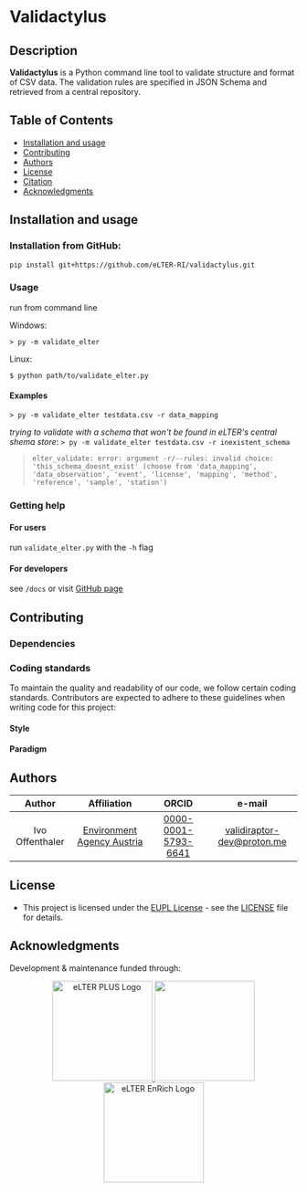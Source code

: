 
# Validactylus

## Description

**Validactylus** is a Python command line tool to validate structure and format
of CSV data. The validation rules are specified in JSON Schema and
retrieved from a central repository.

## Table of Contents

- [Installation and usage](#installation-and-usage)
  <!---   [Data standards](#data-standards)
  -   [File naming nomenclature](#file-naming-nomenclature)
  -   [Reproducibility](#reproducibility)
  -->
- [Contributing](#contributing)
- [Authors](#authors)
- [License](#license)
- [Citation](#citation)
- [Acknowledgments](#acknowledgments)

## Installation and usage

### Installation from GitHub:

```
pip install git+https://github.com/eLTER-RI/validactylus.git
```

### Usage

run from command line

Windows:
```
> py -m validate_elter
```

Linux:
```
$ python path/to/validate_elter.py
```


#### Examples
`> py -m validate_elter testdata.csv -r data_mapping`


*trying to validate with a schema that won't be found in eLTER's central
shema store*:
`> py -m validate_elter testdata.csv -r inexistent_schema`

> `elter_validate: error: argument -r/--rules: invalid choice: 'this_schema_doesnt_exist' (choose from 'data_mapping', 'data_observation', 'event', 'license', 'mapping', 'method', 'reference', 'sample', 'station')`


### Getting help

#### For users
run `validate_elter.py` with the `-h` flag

#### For developers
see `/docs` or visit [GitHub page](https://elter-ri.github.io/validactylus/)

## Contributing

### Dependencies


### Coding standards

To maintain the quality and readability of our code, we follow certain
coding standards. Contributors are expected to adhere to these
guidelines when writing code for this project:

#### Style


#### Paradigm


<!-- general advice for contributors, include in README ?
&#10;### Tools for enforcing style
&#10;-   R packages to support styling (and other code checks) are
    [`lintr`](https://lintr.r-lib.org/) or
    [`styler`](https://styler.r-lib.org/). RStudio and other
    popular code editors also offer R-specific linting modes/plugins.
&#10;## Data standards
&#10;This project adheres to eLTER data standards. Please ensure all data
complies with these standards (*e. g. by using this package*)
    and is deposited appropriately in
[Zenodo](https://zenodo.org/communities/elter) or
[B2SHARE](https://b2share.eudat.eu/communities/LTER) repositories as per
eLTER community guidelines.
&#10;
&#10;## File naming nomenclature
&#10;To ensure clarity and ease of access for all contributors, please adhere
to the following file naming conventions:
&#10;-   Use descriptive names that reflect the content or purpose of the
    file.
-   Use underscores (\_) to separate different elements of R source file names
    (`awesome_function.R`) as well as to denote spaces within
    an element (`my_important_dataframe`)
-   Keep file names concise, avoiding unnecessary abbreviations while
    maintaining sufficient detail. 
    [Here's how to name R source files](https://r-pkgs.org/code.html#sec-code-organising)
&#10;
## Reproducibility
&#10;Ensure the reproducibility of your work by:
&#10;-   Providing detailed descriptions of methods and protocols in the
    documentation.
-   Including version-controlled source code for all scripts and
    analysis workflows.
-   Specifying versions and sources of external libraries and tools
    used.
-   Sharing raw data and processed results in accessible, referenced
    data repositories with clear metadata.
-   Documenting any deviations from the expected protocols.
&#10;## Contributing
&#10;The repository should have clear instructions on how to contribute to
the project. This should include different files with clear
instructions. To do so, add a folder named `.github` on the project
root. In this folder you should add the following files:
&#10;-   `CONTRIBUTING.md`
-   `CODE_OF_CONDUCT.md`
-   `PULL_REQUEST_TEMPLATE.md`
-   `ISSUE_TEMPLATE.md`
-   `BUG_REPORT.md`
-   `FEATURE_REQUEST.md`
&#10;
end general dev advice  -->

## Authors

|     Author      |                       Affiliation                       |                            ORCID                             |            e-mail            |
|:---------------:|:-------------------------------------------------------:|:------------------------------------------------------------:|:----------------------------:|
| Ivo Offenthaler | [Environment Agency Austria](https://ror.org/013vyke20) | [0000-0001-5793-6641](https://orcid.org/0000-0001-5793-6641) | <validiraptor-dev@proton.me> |

## License

- This project is licensed under the [EUPL License](https://eupl.eu/) -
  see the [LICENSE](LICENSE) file for details.

## Acknowledgments

Development & maintenance funded through:

<p align="center">
<a href="https://elter-ri.eu/elter-ppp">
<img src="man/figures/eLTER-IMAGE-PPP_logo-v01.svg" alt="eLTER PLUS Logo" width="175" height="auto"/>
</a> <a href="https://elter-ri.eu/elter-plus">
<img src="man/figures/eLTER-IMAGE-PLUS_logo-v01.svg" width="175" height="auto"/>
</a> <a href="https://elter-ri.eu/elter-enrich">
<img src="man/figures/eLTER-IMAGE-EnRich_logo-v01.svg" alt="eLTER EnRich Logo" width="175" height="auto"/>
</a>
</p>
